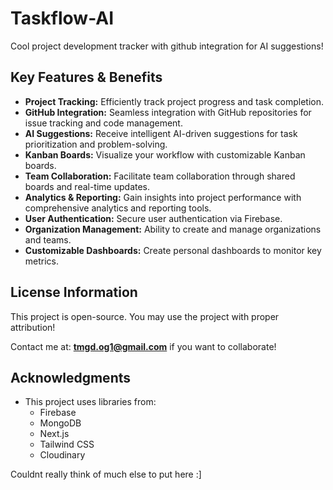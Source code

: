 # Taskflow-AI

Cool project development tracker with github integration for AI suggestions!

## Key Features & Benefits

*   **Project Tracking:** Efficiently track project progress and task completion.
*   **GitHub Integration:** Seamless integration with GitHub repositories for issue tracking and code management.
*   **AI Suggestions:** Receive intelligent AI-driven suggestions for task prioritization and problem-solving.
*   **Kanban Boards:** Visualize your workflow with customizable Kanban boards.
*   **Team Collaboration:** Facilitate team collaboration through shared boards and real-time updates.
*   **Analytics & Reporting:** Gain insights into project performance with comprehensive analytics and reporting tools.
*   **User Authentication:** Secure user authentication via Firebase.
*   **Organization Management:** Ability to create and manage organizations and teams.
*   **Customizable Dashboards:** Create personal dashboards to monitor key metrics.

## License Information

This project is open-source. You may use the project with proper attribution!

Contact me at: **tmgd.og1@gmail.com** if you want to collaborate!

## Acknowledgments

*   This project uses libraries from:
    *   Firebase
    *   MongoDB
    *   Next.js
    *   Tailwind CSS
    *   Cloudinary

Couldnt really think of much else to put here :]
